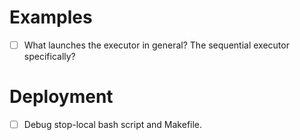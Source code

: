 
# Examples
- [ ] What launches the executor in general? The sequential executor specifically?

# Deployment
- [ ] Debug stop-local bash script and Makefile.
